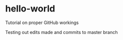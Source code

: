 # hello-world
Tutorial on proper GitHub workings

Testing out edits made and commits to master branch
